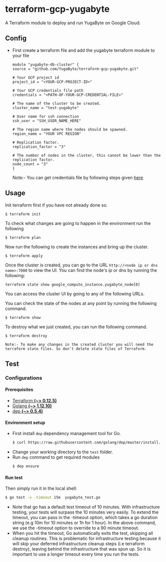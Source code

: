 # terraform-gcp-yugabyte
A Terraform module to deploy and run YugaByte on Google Cloud.

## Config
* First create a terraform file and add the yugabyte terraform module to your file 
  ```
  module "yugabyte-db-cluster" {
  source = "github.com/YugaByte/terraform-gcp-yugabyte.git"

  # Your GCP project id 
  project_id = "<YOUR-GCP-PROJECT-ID>"

  # Your GCP credentials file path  
  credentials = "<PATH-OF-YOUR-GCP-CREDENTIAL-FILE>"

  # The name of the cluster to be created.
  cluster_name = "test-yugabyte"

  # User name for ssh connection
  ssh_user = "SSH_USER_NAME_HERE"

  # The region name where the nodes should be spawned.
  region_name = "YOUR VPC REGION"

  # Replication factor.
  replication_factor = "3"

  # The number of nodes in the cluster, this cannot be lower than the replication factor.
  node_count = "3"
  }
  ```
  Note:- You can get credentials file by following steps given [here](https://cloud.google.com/docs/authentication/getting-started)


## Usage

Init terraform first if you have not already done so.

```
$ terraform init
```

To check what changes are going to happen in the environment run the following 

```
$ terraform plan
```


Now run the following to create the instances and bring up the cluster.

```
$ terraform apply
```

Once the cluster is created, you can go to the URL `http://<node ip or dns name>:7000` to view the UI. You can find the node's ip or dns by running the following:

```
terraform state show google_compute_instance.yugabyte_node[0]
```

You can access the cluster UI by going to any of the following URLs.

You can check the state of the nodes at any point by running the following command.

```
$ terraform show
```

To destroy what we just created, you can run the following command.

```
$ terraform destroy
```
`Note:- To make any changes in the created cluster you will need the terraform state files. So don't delete state files of Terraform.`

## Test 

### Configurations

#### Prerequisites

- [Terraform **(~> 0.12.5)**](https://www.terraform.io/downloads.html)
- [Golang **(~> 1.12.10)**](https://golang.org/dl/)
- [dep **(~> 0.5.4)**](https://github.com/golang/dep)

#### Environment setup

* First install `dep` dependency management tool for Go.
    ```sh
    $ curl https://raw.githubusercontent.com/golang/dep/master/install.sh | sh
    ```  
* Change your working directory to the `test` folder.
* Run `dep` command to get required modules
    ```sh
    $ dep ensure
    ```

#### Run test

Then simply run it in the local shell:

```sh
$ go test -v -timeout 15m  yugabyte_test.go
```
* Note that go has a default test timeout of 10 minutes. With infrastructure testing, your tests will surpass the 10 minutes very easily. To extend the timeout, you can pass in the -timeout option, which takes a go duration string (e.g 10m for 10 minutes or 1h for 1 hour). In the above command, we use the -timeout option to override to a 90 minute timeout.
* When you hit the timeout, Go automatically exits the test, skipping all cleanup routines. This is problematic for infrastructure testing because it will skip your deferred infrastructure cleanup steps (i.e terraform destroy), leaving behind the infrastructure that was spun up. So it is important to use a longer timeout every time you run the tests.


